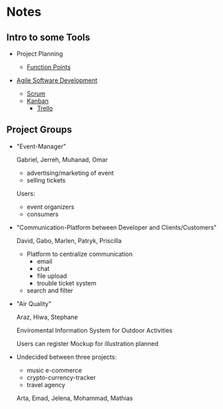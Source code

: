 # Notes

## Intro to some Tools
- Project Planning
  - [Function Points](https://en.wikipedia.org/wiki/Function_point)

- [Agile Software Development](https://en.wikipedia.org/wiki/Agile_software_development)
  - [Scrum](https://en.wikipedia.org/wiki/Scrum_(software_development))
  - [Kanban](https://en.wikipedia.org/wiki/Kanban_(development))
    - [Trello](https://trello.com/)

## Project Groups

- "Event-Manager"
  
  Gabriel, Jerreh, Muhanad, Omar

  - advertising/marketing of event
  - selling tickets

  Users:
  - event organizers
  - consumers

- "Communication-Platform between Developer and Clients/Customers"

  David, Gabo, Marlen, Patryk, Priscilla

  - Platform to centralize communication
    - email
	- chat
	- file upload
	- trouble ticket system
  - search and filter 

- "Air Quality" 
  
  Araz, Hiwa, Stephane

  Enviromental Information System for Outdoor Activities
  
  Users can register
  Mockup for illustration planned

- Undecided between three projects:
  - music e-commerce
  - crypto-currency-tracker
  - travel agency

  Arta, Emad, Jelena, Mohammad, Mathias
  